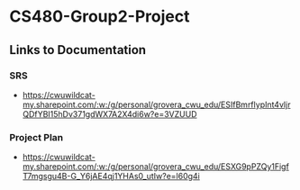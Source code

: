 # CS480-Group2-Project
## Links to Documentation

### SRS
 - https://cwuwildcat-my.sharepoint.com/:w:/g/personal/grovera_cwu_edu/ESIfBmrflypInt4vljrQDfYBI15hDv371gdWX7A2X4di6w?e=3VZUUD
 
### Project Plan
 - https://cwuwildcat-my.sharepoint.com/:w:/g/personal/grovera_cwu_edu/ESXG9pPZQy1FigfT7mgsgu4B-G_Y6jAE4qj1YHAs0_utIw?e=l60g4i
